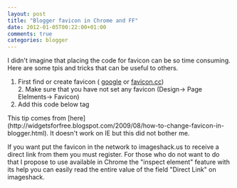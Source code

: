```yaml
---
layout: post
title: "Blogger favicon in Chrome and FF"
date: 2012-01-05T00:22:00+01:00
comments: true
categories: blogger
---
```


I didn't imagine that placing the code for favicon can be so time consuming. Here are some tpis and tricks that can be useful to others.  
1. First find or create favicon ( [google](http://www.google.pl/search?q=favicon&um=1&ie=UTF-8&hl=en&tbm=isch&source=og&sa=N&tab=wi&ei=udsET4OiG8vO-Qbd27j5Cw&biw=1600&bih=732&sei=u9sET_miJsztOf-2uLYO#um=1&hl=en&tbs=isz:ex%2Ciszw%3A32%2Ciszh%3A32&tbm=isch&sa=1&q=favicon&pbx=1&oq=favicon&aq=f&aqi=g10&aql=&gs_sm=s&gs_upl=1959l2847l0l4598l6l5l0l0l0l3l407l1119l0.3.1.0.1l5l0&bav=on.2,or.r_gc.r_pw.,cf.osb&fp=7c76d7186cf3fdc4&biw=1600&bih=732) or [favicon.cc](http://favicon.cc/))  
2. Make sure that you have not set any favicon (Design-> Page Elelments-> Favicon)  
3. Add this code below </head> tag  
    

<link href='http://bsaves.com/HowHero/Blogger%20Templates/moonspot/images/favicon.ico' rel='shortcut icon' type='image/vnd.microsoft.icon' /> <link href='http://bsaves.com/HowHero/Blogger%20Templates/moonspot/images/favicon.ico' rel='icon'/> This tip comes from [here](http://widgetsforfree.blogspot.com/2009/08/how-to-change-favicon-in-blogger.html). It doesn't work on IE but this did not bother me.  
    
If you want put the favicon in the network to imageshack.us to receive a direct link from them you must register. For those who do not want to do that I propose to use available in Chrome the "inspect element" feature with its help you can easily read the entire value of the field "Direct Link" on imageshack.
